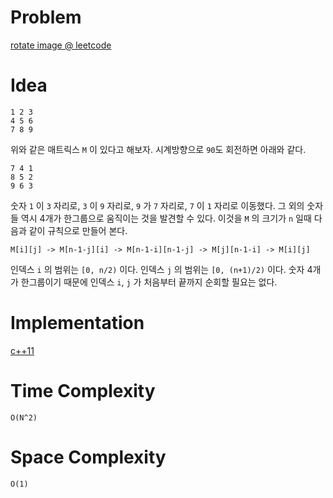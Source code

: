# Problem

[rotate image @ leetcode](https://leetcode.com/problems/rotate-image/description/)

# Idea

```
1 2 3
4 5 6
7 8 9
```

위와 같은 매트릭스 `M` 이 있다고 해보자. 시계방향으로 `90`도 회전하면 
아래와 같다.

```
7 4 1
8 5 2 
9 6 3
```

숫자 `1` 이 `3` 자리로, `3` 이 `9` 자리로, `9` 가 `7` 자리로, `7` 이 `1` 자리로 이동했다. 그 외의 숫자들 역시 4개가 한그룹으로 움직이는 것을 발견할 수 있다. 이것을 `M` 의 크기가 `n` 일때 다음과 같이 규칙으로 만들어 본다. 

```
M[i][j] -> M[n-1-j][i] -> M[n-1-i][n-1-j] -> M[j][n-1-i] -> M[i][j]
```

인덱스 `i` 의 범위는 `[0, n/2)` 이다. 인덱스 `j` 의 범위는 `[0, (n+1)/2)` 이다. 숫자 4개가 한그룹이기 때문에 인덱스 `i`, `j` 가 처음부터 끝까지 순회할 필요는 없다.

# Implementation

[c++11](a.cpp)

# Time Complexity

```
O(N^2)
```

# Space Complexity

```
O(1)
```